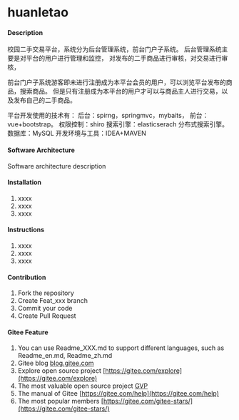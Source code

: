 # huanletao

#### Description
校园二手交易平台，系统分为后台管理系统，前台门户子系统。
后台管理系统主要是对平台的用户进行管理和监控，
对发布的二手商品进行审核，对交易进行审核，

前台门户子系统游客即未进行注册成为本平台会员的用户，可以浏览平台发布的商品，搜索商品。
但是只有注册成为本平台的用户才可以与商品主人进行交易，以及发布自己的二手商品。

平台开发使用的技术有：
后台：spirng，springmvc，mybaits，
前台：vue+bootstrap。
权限控制：shiro
搜索引擎：elasticserach 分布式搜索引擎。
数据库：MySQL
开发环境与工具：IDEA+MAVEN


#### Software Architecture
Software architecture description

#### Installation

1.  xxxx
2.  xxxx
3.  xxxx

#### Instructions

1.  xxxx
2.  xxxx
3.  xxxx

#### Contribution

1.  Fork the repository
2.  Create Feat_xxx branch
3.  Commit your code
4.  Create Pull Request


#### Gitee Feature

1.  You can use Readme\_XXX.md to support different languages, such as Readme\_en.md, Readme\_zh.md
2.  Gitee blog [blog.gitee.com](https://blog.gitee.com)
3.  Explore open source project [https://gitee.com/explore](https://gitee.com/explore)
4.  The most valuable open source project [GVP](https://gitee.com/gvp)
5.  The manual of Gitee [https://gitee.com/help](https://gitee.com/help)
6.  The most popular members  [https://gitee.com/gitee-stars/](https://gitee.com/gitee-stars/)
